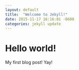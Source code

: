 ```yaml
---
layout: default
title:  "Welcome to Jekyll!"
date: 2015-11-17 16:16:01 -0600
categories: jekyll update
---
```


# Hello world!

My first blog post! Yay!
